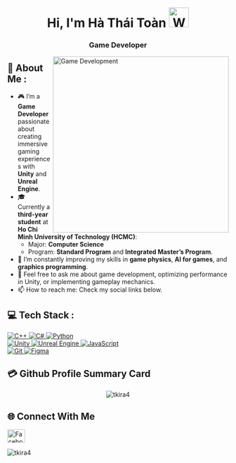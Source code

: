 <h1 align="center">Hi, I'm Hà Thái Toàn <img src="https://raw.githubusercontent.com/nixin72/nixin72/master/wave.gif" 
         alt="Waving hand animated gif"
         height="45"
         width="45" /></h1>
<h3 align="center">Game Developer</h3>

<img align="right" alt="Game Development" width="400" src="https://media.giphy.com/media/qgQUggAC3Pfv687qPC/giphy.gif">




## 💫 About Me :
- 🎮 I’m a **Game Developer** passionate about creating immersive gaming experiences with **Unity** and **Unreal Engine**.
- 🎓 Currently a **third-year student** at **Ho Chi Minh University of Technology (HCMC)**:
  - Major: **Computer Science**
  - Program: **Standard Program** and **Integrated Master’s Program**.
- 🌱 I’m constantly improving my skills in **game physics**, **AI for games**, and **graphics programming**.
- 💬 Feel free to ask me about game development, optimizing performance in Unity, or implementing gameplay mechanics.
- 📫 How to reach me: Check my social links below.

## 💻 Tech Stack :

<a href="https://learn.microsoft.com/en-us/cpp/" target="_blank">
  <img src="https://img.shields.io/badge/C++-%2300599C.svg?style=for-the-badge&logo=cplusplus&logoColor=white" alt="C++" />
</a>
<a href="https://learn.microsoft.com/en-us/dotnet/csharp/" target="_blank">
  <img src="https://img.shields.io/badge/C%23-%23239120.svg?style=for-the-badge&logo=csharp&logoColor=white" alt="C#" />
</a>
<a href="https://www.python.org/" target="_blank">
  <img src="https://img.shields.io/badge/python-%233776AB.svg?style=for-the-badge&logo=python&logoColor=white" alt="Python" />
</a>
<br/>
<a href="https://unity.com/" target="_blank">
  <img src="https://img.shields.io/badge/Unity-%23000000.svg?style=for-the-badge&logo=unity&logoColor=white" alt="Unity" />
</a>
<a href="https://www.unrealengine.com/" target="_blank">
  <img src="https://img.shields.io/badge/Unreal%20Engine-%23313131.svg?style=for-the-badge&logo=unrealengine&logoColor=white" alt="Unreal Engine" />
</a>
<a href="https://developer.mozilla.org/en-US/docs/Web/JavaScript" target="_blank">
  <img src="https://img.shields.io/badge/JavaScript-%23F7DF1E.svg?style=for-the-badge&logo=javascript&logoColor=black" alt="JavaScript" />
</a>
<br/>
<a href="https://git-scm.com/" target="_blank">
  <img src="https://img.shields.io/badge/git-%23F05032.svg?style=for-the-badge&logo=git&logoColor=white" alt="Git" />
</a>
<a href="https://www.figma.com/" target="_blank">
  <img src="https://img.shields.io/badge/Figma-%23F24E1E.svg?style=for-the-badge&logo=figma&logoColor=white" alt="Figma" />
</a>

## 💳 Github Profile Summary Card
<div align="center">
  <img src="https://github-readme-streak-stats.herokuapp.com/?user=tkira4&theme=dark" alt="tkira4" style="display: inline-block;">
         
</div>

## 🌐 Connect With Me
<p align="left">
<a href="https://www.facebook.com/akali.4720/" target="_blank">
  <img align="center" src="https://raw.githubusercontent.com/rahuldkjain/github-profile-readme-generator/master/src/images/icons/Social/facebook.svg" alt="Facebook Profile" height="30" width="40" />
</a>
</p>

 <p align="left"> <img src="https://komarev.com/ghpvc/?username=tkira4&label=Profile%20views&color=0e75b6&style=flat" alt="tkira4"/>